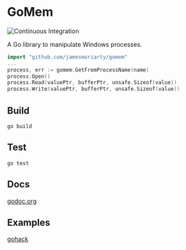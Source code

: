 # GoMem

![Continuous Integration](https://github.com/jamesmoriarty/gomem/workflows/Continuous%20Integration/badge.svg?branch=master)

A Go library to manipulate Windows processes.

```go
import "github.com/jamesmoriarty/gomem"
...
process, err := gomem.GetFromProcessName(name)
process.Open()
process.Read(valuePtr, bufferPtr, unsafe.Sizeof(value))
process.Write(valuePtr, bufferPtr, unsafe.Sizeof(value))
```

## Build

```
go build
```

## Test

```
go test
```

## Docs

[godoc.org](https://godoc.org/github.com/jamesmoriarty/gomem)

## Examples

[gohack](https://github.com/jamesmoriarty/gohack)
